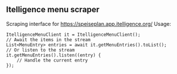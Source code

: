 ## Itelligence menu scraper
Scraping interface for https://speiseplan.app.itelligence.org/
Usage:

```
ItelligenceMenuClient it = ItelligenceMenuClient();
// Await the items in the stream
List<MenuEntry> entries = await it.getMenuEntries().toList();
// Or listen to the stream
it.getMenuEntries().listen((entry) {
    // Handle the current entry
});
```
